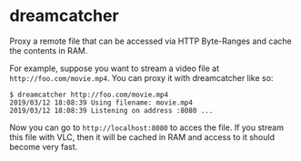 # dreamcatcher

Proxy a remote file that can be accessed via HTTP Byte-Ranges and cache the contents in RAM.

For example, suppose you want to stream a video file at `http://foo.com/movie.mp4`. You can proxy it with dreamcatcher like so:

```
$ dreamcatcher http://foo.com/movie.mp4
2019/03/12 18:08:39 Using filename: movie.mp4
2019/03/12 18:08:39 Listening on address :8080 ...
```

Now you can go to `http://localhost:8080` to acces the file. If you stream this file with VLC, then it will be cached in RAM and access to it should become very fast.
